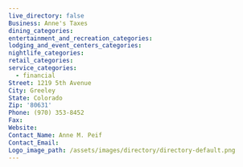 ```yaml
---
live_directory: false
Business: Anne's Taxes
dining_categories:
entertainment_and_recreation_categories:
lodging_and_event_centers_categories:
nightlife_categories:
retail_categories:
service_categories:
  - financial
Street: 1219 5th Avenue
City: Greeley
State: Colorado
Zip: '80631'
Phone: (970) 353-8452
Fax:
Website:
Contact_Name: Anne M. Peif
Contact_Email:
Logo_image_path: /assets/images/directory/directory-default.png
---
```


